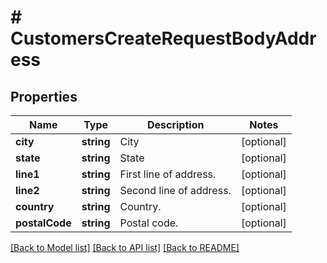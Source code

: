 # # CustomersCreateRequestBodyAddress

## Properties

Name | Type | Description | Notes
------------ | ------------- | ------------- | -------------
**city** | **string** | City | [optional]
**state** | **string** | State | [optional]
**line1** | **string** | First line of address. | [optional]
**line2** | **string** | Second line of address. | [optional]
**country** | **string** | Country. | [optional]
**postalCode** | **string** | Postal code. | [optional]

[[Back to Model list]](../../README.md#models) [[Back to API list]](../../README.md#endpoints) [[Back to README]](../../README.md)
